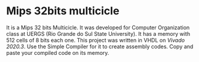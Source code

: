 # Mips 32bits multicicle
It is a Mips 32 bits Multicicle. It was developed for Computer Organization class at UERGS (Rio Grande do Sul State University). 
It has a memory with 512 cells of 8 bits each one. This project was written in VHDL on *Vivado 2020.3*. Use the Simple Compiler for it to create assembly codes. Copy and paste your compiled code on its memory.
